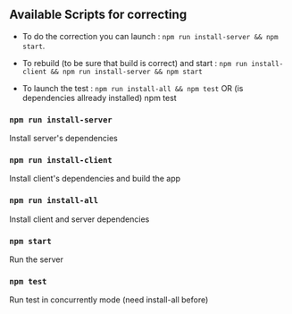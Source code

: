## Available Scripts for correcting

- To do the correction you can launch :
`npm run install-server && npm start`.

- To rebuild (to be sure that build is correct) and start :
`npm run install-client && npm run install-server && npm start`

- To launch the test :
`npm run install-all && npm test`
OR (is dependencies allready installed)
npm test

### `npm run install-server`

Install server's dependencies

### `npm run install-client`

Install client's dependencies and build the app

### `npm run install-all`
Install client and server dependencies

### `npm start`

Run the server

### `npm test`

Run test in concurrently mode (need install-all before)